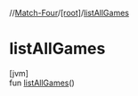 //[Match-Four](../../index.md)/[[root]](index.md)/[listAllGames](list-all-games.md)

# listAllGames

[jvm]\
fun [listAllGames](list-all-games.md)()
